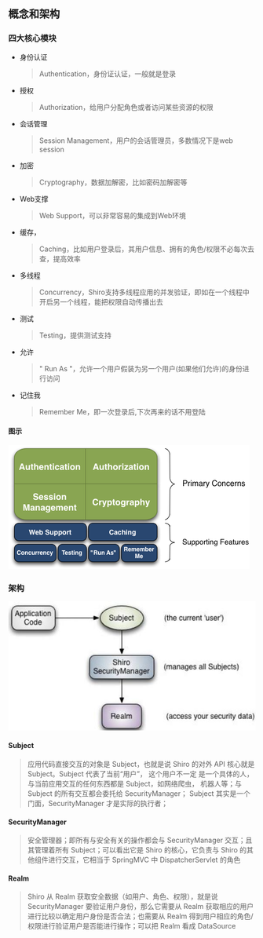 ## 概念和架构

### 四大核心模块
* 身份认证
    > Authentication，身份证认证，一般就是登录
* 授权
    > Authorization，给用户分配角色或者访问某些资源的权限
* 会话管理
    > Session Management，用户的会话管理员，多数情况下是web session
* 加密
    > Cryptography，数据加解密，比如密码加解密等
* Web支撑
    > Web Support，可以非常容易的集成到Web环境
* 缓存，
    > Caching，比如用户登录后，其用户信息、拥有的角色/权限不必每次去查，提高效率
* 多线程
    > Concurrency，Shiro支持多线程应用的并发验证，即如在一个线程中开启另一个线程，能把权限自动传播出去
* 测试
    > Testing，提供测试支持
* 允许
    > " Run As "，允许一个用户假装为另一个用户(如果他们允许)的身份进行访问
* 记住我
    > Remember Me，即一次登录后,下次再来的话不用登陆
#### 图示
![shiro架构图](../resource/shiro/shiro-核心.png)

### 架构
![架构](../resource/shiro/shiro-架构.png)
#### Subject
> 应用代码直接交互的对象是  Subject，也就是说 Shiro 的对外 API 核心就是 Subject。Subject 代表了当前“用户”， 这个用户不一定 是一个具体的人，与当前应用交互的任何东西都是 Subject，如网络爬虫， 机器人等；与  Subject  的所有交互都会委托给  SecurityManager； Subject 其实是一个门面，SecurityManager 才是实际的执行者；
#### SecurityManager
> 安全管理器；即所有与安全有关的操作都会与 SecurityManager 交互；且其管理着所有 Subject；可以看出它是 Shiro 的核心，它负责与  Shiro 的其他组件进行交互，它相当于 SpringMVC  中 DispatcherServlet 的角色
#### Realm
> Shiro 从 Realm 获取安全数据（如用户、角色、权限），就是说 SecurityManager 要验证用户身份，那么它需要从 Realm 获取相应的用户 进行比较以确定用户身份是否合法；也需要从 Realm 得到用户相应的角色/ 权限进行验证用户是否能进行操作；可以把 Realm 看成 DataSource
